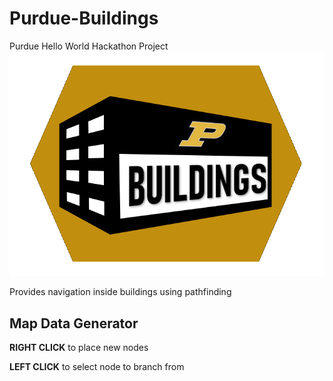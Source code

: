 # Purdue-Buildings
Purdue Hello World Hackathon Project
![alt text](web-app/public/img/icon.png "Purdue Buildings Logo")

Provides navigation inside buildings using pathfinding

## Map Data Generator

**RIGHT CLICK** to place new nodes

**LEFT CLICK** to select node to branch from


